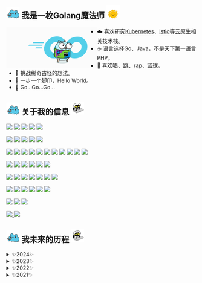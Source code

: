 ## <img src="./images/capoo-bugcat.gif" width="35px"/> 我是一枚Golang魔法师 <img src="./images/blob-sun.gif" width="35px"/>

<img src="./images/gopher.gif" width="240px" align="left">

- ☁️ 喜欢研究[Kubernetes](https://kubernetes.io/)、[Istio](https://istio.io/)等云原生相关技术栈。
- ☕️ 语言选择Go、Java，不是天下第一语言PHP。
- 🏀 喜欢唱、跳、rap、篮球。
- 🤔 挑战稀奇古怪的想法。
- 👣 一步一个脚印，Hello World。
- 🔭 Go...Go...Go...

## <img src="./images/capoo-bugcat.gif" width="35px"/> 关于我的信息 <img src="./images/giphy.webp" width="35px"/>

<a><img src="https://img.shields.io/badge/-Kubernetes-2F6ADE?style=flat&logo=Kubernetes&labelColor=F0F8FF"/></a> <a><img src="https://img.shields.io/badge/-Istio-4169AA?style=flat&logo=Istio&labelColor=F0F8FF"/></a> <a><img src="https://img.shields.io/badge/-Podman-842B9B?style=flat&logo=Podman&labelColor=F0F8FF&logoColor=842B9B"/></a> <a><img src="https://img.shields.io/badge/-Docker-2592E5?style=flat&logo=docker&labelColor=F0F8FF"/></a> <a><img src="https://img.shields.io/badge/-Containerd-BABABA?style=flat&logo=containerd&labelColor=F0F8FF&logoColor=363636"/></a>

<a><img src="https://img.shields.io/badge/-Go-00ADD8?style=flat&logo=go&labelColor=F0F8FF"/></a> <a><img src="https://img.shields.io/badge/-C++-00427E?style=flat&logo=cplusplus&labelColor=F0F8FF&logoColor=632370"/></a> <a><img src="https://img.shields.io/badge/-Koltin-7E51FE?style=flat&logo=kotlin&labelColor=F0F8FF"/></a> <a><img src="https://img.shields.io/badge/-Python-204563?style=flat&logo=python&labelColor=F0F8FF"/></a> <a><img src="https://img.shields.io/badge/-JavaScript-F7DF1E?style=flat&logo=javascript&labelColor=141321"/></a>

<a><img src="https://img.shields.io/badge/-HTML5-E34F26?style=flat&logo=html5&labelColor=F0F8FF"/></a> <a><img src="https://img.shields.io/badge/-CSS3-1572B6?style=flat&logo=css3&labelColor=F0F8FF&logoColor=1572B6"/></a> <a><img src="https://img.shields.io/badge/-Normalize.css-E3695F?style=flat&logo=normalizedotcss&labelColor=F0F8FF"/></a> <a><img src="https://img.shields.io/badge/-Tailwind CSS-06B6D4?style=flat&logo=tailwindcss&labelColor=F0F8FF"/></a> <a><img src="https://img.shields.io/badge/-Vue.js-4FC08D?style=flat&logo=vuedotjs&labelColor=F0F8FF"/></a> <a><img src="https://img.shields.io/badge/-React-61DAFB?style=flat&logo=react&labelColor=F0F8FF"/></a> <a><img src="https://img.shields.io/badge/-TypeScript-3178C6?style=flat&logo=typescript&labelColor=F0F8FF"/></a> <a><img src="https://img.shields.io/badge/-Node.js-339933?style=flat&logo=nodedotjs&labelColor=F0F8FF"/></a> <a><img src="https://img.shields.io/badge/-Nuxt.js-00DC82?style=flat&logo=nuxtdotjs&labelColor=F0F8FF"/></a> <a><img src="https://img.shields.io/badge/-Web3.js-F16822?style=flat&logo=web3dotjs&labelColor=F0F8FF"/></a> <a><img src="https://img.shields.io/badge/-GraphQL-E10098?style=flat&logo=graphql&labelColor=F0F8FF&logoColor=E10098"/></a>

<a><img src="https://img.shields.io/badge/-Git-F05032?style=flat&logo=git&labelColor=F0F8FF"/></a> <a><img src="https://img.shields.io/badge/-Gitea-609926?style=flat&logo=gitea&labelColor=F0F8FF"/></a> <a><img src="https://img.shields.io/badge/-GitLab-FC6D26?style=flat&logo=gitlab&labelColor=F0F8FF"/></a> <a><img src="https://img.shields.io/badge/-GitHub-181717?style=flat&logo=github&labelColor=F0F8FF&logoColor=181717"/></a> <a><img src="https://img.shields.io/badge/-Gitee-C71D23?style=flat&logo=gitee&labelColor=F0F8FF&logoColor=C71D23"/></a> <a><img src="https://img.shields.io/badge/-Gradle-02303A?style=flat&logo=gradle&labelColor=F0F8FF&logoColor=02303A"/></a>

<a><img src="https://img.shields.io/badge/-Apache Maven-C71A36?style=flat&logo=apachemaven&labelColor=F0F8FF&logoColor=C71A36"/></a> <a><img src="https://img.shields.io/badge/-Vite-646CFF?style=flat&logo=vite&labelColor=F0F8FF"/></a> <a><img src="https://img.shields.io/badge/-Webpack-8DD6F9?style=flat&logo=webpack&labelColor=F0F8FF"/></a> <a><img src="https://img.shields.io/badge/-Apache Flink-E6526F?style=flat&logo=apacheflink&labelColor=F0F8FF"/></a> <a><img src="https://img.shields.io/badge/-Apache Spark-E25A1C?style=flat&logo=apachespark&labelColor=F0F8FF"/></a> <a><img src="https://img.shields.io/badge/-Apache Kafka-231F20?style=flat&logo=apachekafka&labelColor=F0F8FF&logoColor=231F20"/></a> <a><img src="https://img.shields.io/badge/-Apache Hadoop-66CCFF?style=flat&logo=apachehadoop&labelColor=F0F8FF"/></a>

<a><img src="https://img.shields.io/badge/-Gin-008ECF?style=flat&logo=gin&labelColor=F0F8FF"/></a> <a><img src="https://img.shields.io/badge/-Spring-6DB33F?style=flat&logo=spring&labelColor=F0F8FF"/></a> <a><img src="https://img.shields.io/badge/-Spring Boot-6DB33F?style=flat&logo=springboot&labelColor=F0F8FF"/></a> <a><img src="https://img.shields.io/badge/-Spring Security-6DB33F?style=flat&logo=springsecurity&labelColor=F0F8FF"/></a> <a><img src="https://img.shields.io/badge/-Apache Cassandra-1287B1?style=flat&logo=apachecassandra&labelColor=F0F8FF"/></a> <a><img src="https://img.shields.io/badge/-PostgreSQL-336790?style=flat&logo=postgresql&labelColor=F0F8FF&logoColor=2E638B"/></a>

<a><img src="https://img.shields.io/badge/-MySQL-3D6E93?style=flat&logo=mysql&labelColor=F0F8FF"/></a> <a><img src="https://img.shields.io/badge/-Redis-DC382D?style=flat&logo=Redis&labelColor=F0F8FF"/></a> <a><img src="https://img.shields.io/badge/-MongoDB-47A248?style=flat&logo=mongodb&labelColor=F0F8FF"/></a> 

<a href="https://github.com/magic-gopher">
    <img src="https://github-readme-stats.vercel.app/api?username=magic-gopher&show_icons=true&theme=radical"/>
</a>

<a href="https://github.com/magic-gopher">
    <img src="https://github-readme-stats.vercel.app/api/top-langs/?username=magic-gopher&layout=compact&bg_color=1A1B27"/>
</a>

## <img src="./images/capoo-bugcat.gif" width="35px"/> 我未来的历程 <img src="./images/giphy.webp" width="35px"/>

<details>
    <summary>
    ✨2024✨
    </summary>
    🛠 bug少一点。
</details>

<details>
    <summary>
    ✨2023✨
    </summary>
    🛠 bug少一点。
</details>

<details>
    <summary>
    ✨2022✨
    </summary>
    🛠 bug少一点。
</details>

<details>
    <summary>
    ✨2021✨
    </summary>
    🛠 bug少一点。
</details>